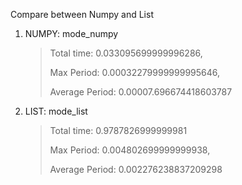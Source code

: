 Compare between Numpy and List

1. NUMPY: mode_numpy
   > Total time: 0.033095699999996286,
   >
   > Max Period: 0.00032279999999995646, 
   >
   > Average Period: 0.00007.696674418603787
2. LIST: mode_list
   > Total time: 0.9787826999999981
   >
   > Max Period: 0.004802699999999938,
   > 
   > Average Period: 0.002276238837209298